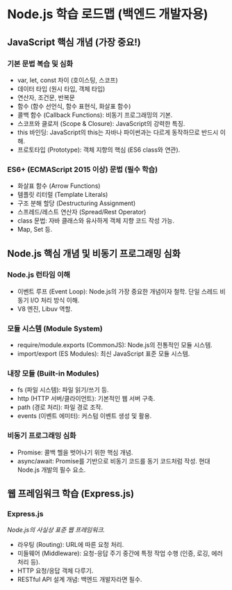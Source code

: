 # Node.js 학습 로드맵 (백엔드 개발자용)

## JavaScript 핵심 개념 (가장 중요!)

### 기본 문법 복습 및 심화
- var, let, const 차이 (호이스팅, 스코프)
- 데이터 타입 (원시 타입, 객체 타입)
- 연산자, 조건문, 반복문
- 함수 (함수 선언식, 함수 표현식, 화살표 함수)
- 콜백 함수 (Callback Functions): 비동기 프로그래밍의 기본.
- 스코프와 클로저 (Scope & Closure): JavaScript의 강력한 특징.
- this 바인딩: JavaScript의 this는 자바나 파이썬과는 다르게 동작하므로 반드시 이해.
- 프로토타입 (Prototype): 객체 지향의 핵심 (ES6 class와 연관).

### ES6+ (ECMAScript 2015 이상) 문법 (필수 학습)
- 화살표 함수 (Arrow Functions)
- 템플릿 리터럴 (Template Literals)
- 구조 분해 할당 (Destructuring Assignment)
- 스프레드/레스트 연산자 (Spread/Rest Operator)
- class 문법: 자바 클래스와 유사하게 객체 지향 코드 작성 가능.
- Map, Set 등.

## Node.js 핵심 개념 및 비동기 프로그래밍 심화

### Node.js 런타임 이해
- 이벤트 루프 (Event Loop): Node.js의 가장 중요한 개념이자 철학. 단일 스레드 비동기 I/O 처리 방식 이해.
- V8 엔진, Libuv 역할.

### 모듈 시스템 (Module System)
- require/module.exports (CommonJS): Node.js의 전통적인 모듈 시스템.
- import/export (ES Modules): 최신 JavaScript 표준 모듈 시스템.

### 내장 모듈 (Built-in Modules)
- fs (파일 시스템): 파일 읽기/쓰기 등.
- http (HTTP 서버/클라이언트): 기본적인 웹 서버 구축.
- path (경로 처리): 파일 경로 조작.
- events (이벤트 에미터): 커스텀 이벤트 생성 및 활용.

### 비동기 프로그래밍 심화
- Promise: 콜백 헬을 벗어나기 위한 핵심 개념.
- async/await: Promise를 기반으로 비동기 코드를 동기 코드처럼 작성. 현대 Node.js 개발의 필수 요소.

## 웹 프레임워크 학습 (Express.js)

### Express.js
*Node.js의 사실상 표준 웹 프레임워크.*

- 라우팅 (Routing): URL에 따른 요청 처리.
- 미들웨어 (Middleware): 요청-응답 주기 중간에 특정 작업 수행 (인증, 로깅, 에러 처리 등).
- HTTP 요청/응답 객체 다루기.
- RESTful API 설계 개념: 백엔드 개발자라면 필수.
